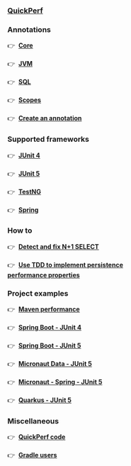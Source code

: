 ### **[QuickPerf](https://github.com/quick-perf/doc/wiki/QuickPerf)**

### **Annotations**
:point_right: &nbsp;**[Core](https://github.com/quick-perf/doc/wiki/core-annotations)**<br><br>
:point_right: &nbsp;**[JVM](https://github.com/quick-perf/doc/wiki/JVM-annotations)**<br><br>
:point_right: &nbsp;**[SQL](https://github.com/quick-perf/doc/wiki/SQL-annotations)**<br><br>
:point_right: &nbsp;**[Scopes](https://github.com/quick-perf/doc/wiki/QuickPerf#annotation-scopes)**<br><br>
:point_right: &nbsp;**[Create an annotation](https://github.com/quick-perf/doc/wiki/Create-an-annotation)**

### **Supported frameworks**
:point_right: &nbsp;**[JUnit 4](https://github.com/quick-perf/doc/wiki/JUnit-4)**<br><br>
:point_right: &nbsp;**[JUnit 5](https://github.com/quick-perf/doc/wiki/JUnit-5)**<br><br>
:point_right: &nbsp;**[TestNG](https://github.com/quick-perf/doc/wiki/TestNG)**<br><br>
:point_right: &nbsp;**[Spring](https://github.com/quick-perf/doc/wiki/Spring)**

### **How to**
:point_right: &nbsp;**[Detect and fix N+1 SELECT](https://github.com/quick-perf/doc/wiki/Easily-detect-and-fix-N-plus-One-SELECT-with-QuickPerf)**<br><br>
:point_right: &nbsp;**[Use TDD to implement persistence <br> performance properties](Use-TDD-to-implement-persistence-performance-properties)**

### Project examples
:point_right: &nbsp;**[Maven performance](https://github.com/quick-perf/maven-test-bench)**<br><br>
:point_right: &nbsp;**[Spring Boot - JUnit 4](https://github.com/quick-perf/quickperf-examples/tree/master/springboot-junit4)**<br><br>
:point_right: &nbsp;**[Spring Boot - JUnit 5](https://github.com/quick-perf/quickperf-examples/tree/master/springboot-junit5)**<br><br>
:point_right: &nbsp;**[Micronaut Data - JUnit 5](https://github.com/quick-perf/quickperf-examples/tree/master/micronaut-data-jdbc)**<br><br>
:point_right: &nbsp;**[Micronaut - Spring - JUnit 5](https://github.com/quick-perf/quickperf-examples/tree/master/micronaut-hibernate-jpa)**<br><br>
:point_right: &nbsp;**[Quarkus - JUnit 5](https://github.com/quick-perf/quickperf-examples/tree/master/quarkus)**

### **Miscellaneous**
:point_right: &nbsp;**[QuickPerf code](https://github.com/quick-perf/quickperf)**<br><br>
:point_right: &nbsp;**[Gradle users](https://github.com/quick-perf/doc/wiki/Gradle-users)**





